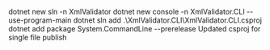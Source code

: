 dotnet new sln -n XmlValidator
dotnet new console -n XmlValidator.CLI --use-program-main
dotnet sln add .\XmlValidator.CLI\XmlValidator.CLI.csproj
dotnet add package System.CommandLine --prerelease
Updated csproj for single file publish
